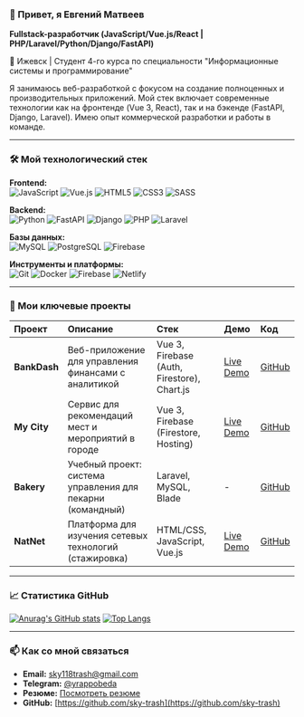 ### 👋 Привет, я Евгений Матвеев 
**Fullstack-разработчик (JavaScript/Vue.js/React | PHP/Laravel/Python/Django/FastAPI)**

📍 Ижевск | Студент 4-го курса по специальности "Информационные системы и программирование"

Я занимаюсь веб-разработкой с фокусом на создание полноценных и производительных приложений. Мой стек включает современные технологии как на фронтенде (Vue 3, React), так и на бэкенде (FastAPI, Django, Laravel). Имею опыт коммерческой разработки и работы в команде.

---

### 🛠️ Мой технологический стек

**Frontend:**  
![JavaScript](https://img.shields.io/badge/JavaScript-F7DF1E?style=for-the-badge&logo=javascript&logoColor=black)
![Vue.js](https://img.shields.io/badge/Vue.js-4FC08D?style=for-the-badge&logo=vuedotjs&logoColor=white)
![HTML5](https://img.shields.io/badge/HTML5-E34F26?style=for-the-badge&logo=html5&logoColor=white)
![CSS3](https://img.shields.io/badge/CSS3-1572B6?style=for-the-badge&logo=css3&logoColor=white)
![SASS](https://img.shields.io/badge/SASS-hotpink.svg?style=for-the-badge&logo=SASS&logoColor=white)

**Backend:**  
![Python](https://img.shields.io/badge/Python-3776AB?style=for-the-badge&logo=python&logoColor=white)
![FastAPI](https://img.shields.io/badge/FastAPI-009688?style=for-the-badge&logo=FastAPI&logoColor=white)
![Django](https://img.shields.io/badge/Django-092E20?style=for-the-badge&logo=django&logoColor=white)
![PHP](https://img.shields.io/badge/PHP-777BB4?style=for-the-badge&logo=php&logoColor=white)
![Laravel](https://img.shields.io/badge/Laravel-FF2D20?style=for-the-badge&logo=laravel&logoColor=white)

**Базы данных:**  
![MySQL](https://img.shields.io/badge/MySQL-4479A1?style=for-the-badge&logo=mysql&logoColor=white)
![PostgreSQL](https://img.shields.io/badge/PostgreSQL-316192?style=for-the-badge&logo=postgresql&logoColor=white)
![Firebase](https://img.shields.io/badge/Firebase-FFCA28?style=for-the-badge&logo=firebase&logoColor=black)

**Инструменты и платформы:**  
![Git](https://img.shields.io/badge/Git-F05032?style=for-the-badge&logo=git&logoColor=white)
![Docker](https://img.shields.io/badge/Docker-2496ED?style=for-the-badge&logo=docker&logoColor=white)
![Firebase](https://img.shields.io/badge/Firebase-FFCA28?style=for-the-badge&logo=firebase&logoColor=black)
![Netlify](https://img.shields.io/badge/Netlify-00C7B7?style=for-the-badge&logo=netlify&logoColor=white)

---

### 🚀 Мои ключевые проекты

| Проект | Описание | Стек | Демо | Код |
| :--- | :--- | :--- | :--- | :--- |
| **BankDash** | Веб-приложение для управления финансами с аналитикой | Vue 3, Firebase (Auth, Firestore), Chart.js | [Live Demo](https://taupe-ganache-8a68ea.netlify.app/) | [GitHub](https://github.com/sky-trash) |
| **My City** | Сервис для рекомендаций мест и мероприятий в городе | Vue 3, Firebase (Firestore, Hosting) | [Live Demo](https://borisoglebsk.netlify.app/) | [GitHub](https://github.com/sky-trash) |
| **Bakery** | Учебный проект: система управления для пекарни (командный) | Laravel, MySQL, Blade | - | [GitHub](https://github.com/sky-trash/bakery) |
| **NatNet** | Платформа для изучения сетевых технологий (стажировка) | HTML/CSS, JavaScript, Vue.js | [Live Demo](https://natnet.netlify.app/) | [GitHub](https://github.com/sky-trash/NatNet) |

---

### 📈 Статистика GitHub

[![Anurag's GitHub stats](https://github-readme-stats.vercel.app/api?username=sky-trash&show_icons=true&theme=radical)](https://github.com/anuraghazra/github-readme-stats)
[![Top Langs](https://github-readme-stats.vercel.app/api/top-langs/?username=sky-trash&layout=compact&theme=radical)](https://github.com/anuraghazra/github-readme-stats)

---

### 📫 Как со мной связаться

*   **Email:** [sky118trash@gmail.com](mailto:sky118trash@gmail.com)
*   **Telegram:** [@yrappobeda](https://t.me/yrappobeda)
*   **Резюме:** [Посмотреть резюме](https://izhevsk.hh.ru/resume/56f0b17aff0f582ecd0039ed1f436651464e45) 
*   **GitHub:** [https://github.com/sky-trash](https://github.com/sky-trash)
